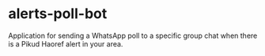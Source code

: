 # alerts-poll-bot
Application for sending a WhatsApp poll to a specific group chat when there is a Pikud Haoref alert in your area.
